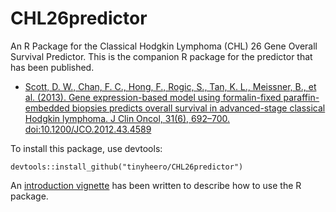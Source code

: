 # CHL26predictor
An R Package for the Classical Hodgkin Lymphoma (CHL) 26 Gene Overall Survival Predictor. This is the companion R package for the predictor that has been published.

* [Scott, D. W., Chan, F. C., Hong, F., Rogic, S., Tan, K. L., Meissner, B., et al. (2013). Gene expression-based model using formalin-fixed paraffin-embedded biopsies predicts overall survival in advanced-stage classical Hodgkin lymphoma. J Clin Oncol, 31(6), 692–700. doi:10.1200/JCO.2012.43.4589](http://www.ncbi.nlm.nih.gov/pubmed/23182984)

To install this package, use devtools:

```{r}
devtools::install_github("tinyheero/CHL26predictor")
```

An [introduction vignette](http://htmlpreview.github.io/?https://github.com/tinyheero/CHL26predictor/blob/master/vignettes/introduction.html) has been written to describe how to use the R package.
